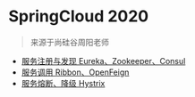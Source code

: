 # SpringCloud 2020

> 来源于尚硅谷周阳老师

- [服务注册与发现 Eureka、Zookeeper、Consul](/doc/registrationCenter.md)
- [服务调用 Ribbon、OpenFeign](/doc/serviceCall.md)
- [服务熔断、降级 Hystrix](/doc/hystrixDocument.md)